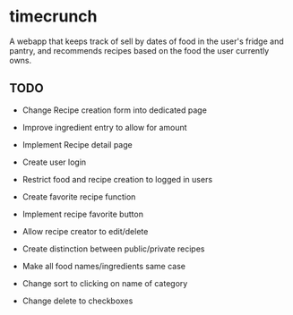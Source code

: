 # timecrunch

A webapp that keeps track of sell by dates of food in the user's fridge and pantry, and recommends recipes based on the food the user currently owns.

## TODO

* Change Recipe creation form into dedicated page

* Improve ingredient entry to allow for amount

* Implement Recipe detail page

* Create user login

* Restrict food and recipe creation to logged in users

* Create favorite recipe function

* Implement recipe favorite button

* Allow recipe creator to edit/delete

* Create distinction between public/private recipes

* Make all food names/ingredients same case

* Change sort to clicking on name of category

* Change delete to checkboxes